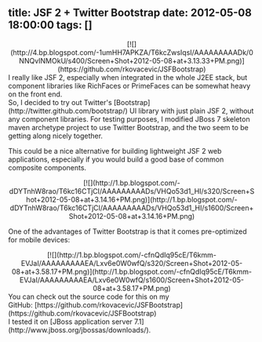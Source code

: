 title: JSF 2 + Twitter Bootstrap
date: 2012-05-08 18:00:00
tags: []
---

<div dir="ltr" style="text-align: left;" trbidi="on">

<div class="separator" style="clear: both; text-align: center;">[![](http://4.bp.blogspot.com/-1umHH7APKZA/T6kcZwsIqsI/AAAAAAAAADk/0NNQvINMOkU/s400/Screen+Shot+2012-05-08+at+3.13.33+PM.png)](https://github.com/rkovacevic/JSFBootstrap)</div>

<div class="separator" style="clear: both; text-align: left;">I really like JSF 2, especially when integrated in the whole J2EE stack, but component libraries like RichFaces or PrimeFaces can be somewhat heavy on the front end. </div>

<div class="separator" style="clear: both; text-align: left;">So, I decided to try out Twitter's [Bootstrap](http://twitter.github.com/bootstrap/) UI library with just plain JSF 2, without any component libraries. For testing purposes, I modified JBoss 7 skeleton maven archetype project to use Twitter Bootstrap, and the two seem to be getting along nicely together. </div>

This could be a nice alternative for building lightweight JSF 2 web applications, especially if you would build a good base of common composite components.  

<div class="separator" style="clear: both; text-align: center;">[![](http://1.bp.blogspot.com/-dDYTnhW8rao/T6kc16CTjCI/AAAAAAAAADs/VHQo53d1_HI/s320/Screen+Shot+2012-05-08+at+3.14.16+PM.png)](http://1.bp.blogspot.com/-dDYTnhW8rao/T6kc16CTjCI/AAAAAAAAADs/VHQo53d1_HI/s1600/Screen+Shot+2012-05-08+at+3.14.16+PM.png)</div>

One of the advantages of Twitter Bootstrap is that it comes pre-optimized for mobile devices:  

<div class="separator" style="clear: both; text-align: center;">[![](http://1.bp.blogspot.com/-cfnQdIq95cE/T6kmm-EVJaI/AAAAAAAAAEA/Lxv6e0W0wfQ/s320/Screen+Shot+2012-05-08+at+3.58.17+PM.png)](http://1.bp.blogspot.com/-cfnQdIq95cE/T6kmm-EVJaI/AAAAAAAAAEA/Lxv6e0W0wfQ/s1600/Screen+Shot+2012-05-08+at+3.58.17+PM.png)</div>

<div class="separator" style="clear: both; text-align: left;">You can check out the source code for this on my GitHub: [https://github.com/rkovacevic/JSFBootstrap](https://github.com/rkovacevic/JSFBootstrap)</div>

<div class="separator" style="clear: both; text-align: left;">I tested it on [JBoss application server 7.1](http://www.jboss.org/jbossas/downloads/).</div>

</div>